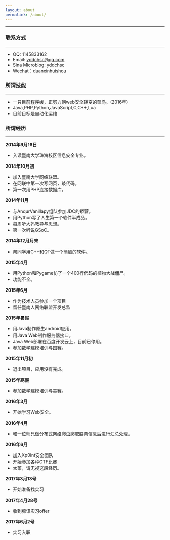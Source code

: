 ```yaml
---
layout: about
permalink: /about/
---
```

---

### 联系方式

***

+ QQ: 1145833162
+ Email: yddchsc@qq.com
+ Sina Microblog: yddchsc
+ Wechat：duanxinhuishou

### 所谓技能

***

+ 一只目前程序媛，正努力朝web安全转变的菜鸟。(2016年）
+ Java,PHP,Python,JavaScript,C,C++,Lua
+ 目前目标是自动化运维
 
### 所谓经历

***

**2014年9月16日**


+ 入读暨南大学珠海校区信息安全专业。


**2014年10月初**


+ 加入暨南大学网络联盟。
+ 在网联中第一次写网页，敲代码。
+ 第一次用PHP连接数据库。


**2014年11月**


+ 与AnqurVanillapy组队参加JDC的蟒营。
+ 用Python写了人生第一个软件半成品。
+ 每周听大妈教导与思想。
+ 第一次听说GSoC。


**2014年12月月末**

+ 帮同学用C++和QT做一个简陋的软件。


**2015年4月**

+ 用Python和Pygame仿了一个400行代码的植物大战僵尸。
+ 功能不全。


**2015年6月**

+ 作为技术人员参加一个项目
+ 留任暨南人网络联盟开发总监


**2015年暑假**

+ 用Java制作原生android应用。
+ 用Java Web制作服务器接口。
+ Java Web部署在百度开发云上，目前已停用。
+ 参加数学建模培训与国赛。


**2015年11月初**

+ 退出项目，应用没有完成。


**2015年寒假**

+ 参加数学建模培训与美赛。


**2016年3月**

+ 开始学习Web安全。

**2016年4月**

+ 和一位师兄做分布式网络爬虫爬取股票信息后进行汇总处理。


**2016年6月**

+ 加入Xp0int安全团队
+ 开始参加各种CTF比赛
+ 太菜，请无视这段经历。

**2017年3月13号**

+ 开始准备找实习

**2017年4月28号**

+ 收到腾讯实习offer

**2017年6月2号**

+ 实习入职
